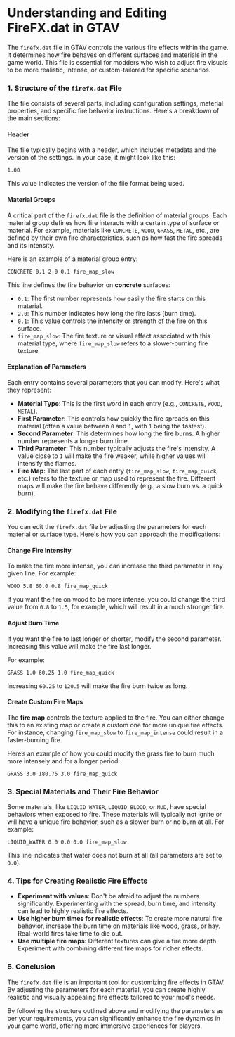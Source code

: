 
# Understanding and Editing FireFX.dat in GTAV

The `firefx.dat` file in GTAV controls the various fire effects within the game. It determines how fire behaves on different surfaces and materials in the game world. This file is essential for modders who wish to adjust fire visuals to be more realistic, intense, or custom-tailored for specific scenarios.

### 1. Structure of the `firefx.dat` File

The file consists of several parts, including configuration settings, material properties, and specific fire behavior instructions. Here's a breakdown of the main sections:

#### Header
The file typically begins with a header, which includes metadata and the version of the settings. In your case, it might look like this:

``1.00``

This value indicates the version of the file format being used.

#### Material Groups

A critical part of the `firefx.dat` file is the definition of material groups. Each material group defines how fire interacts with a certain type of surface or material. For example, materials like `CONCRETE`, `WOOD`, `GRASS`, `METAL`, etc., are defined by their own fire characteristics, such as how fast the fire spreads and its intensity.

Here is an example of a material group entry:

``CONCRETE 0.1 2.0 0.1 fire_map_slow``

This line defines the fire behavior on **concrete** surfaces:
- `0.1`: The first number represents how easily the fire starts on this material.
- `2.0`: This number indicates how long the fire lasts (burn time).
- `0.1`: This value controls the intensity or strength of the fire on this surface.
- `fire_map_slow`: The fire texture or visual effect associated with this material type, where `fire_map_slow` refers to a slower-burning fire texture.

#### Explanation of Parameters
Each entry contains several parameters that you can modify. Here's what they represent:

- **Material Type**: This is the first word in each entry (e.g., `CONCRETE`, `WOOD`, `METAL`).
- **First Parameter**: This controls how quickly the fire spreads on this material (often a value between `0` and `1`, with `1` being the fastest).
- **Second Parameter**: This determines how long the fire burns. A higher number represents a longer burn time.
- **Third Parameter**: This number typically adjusts the fire's intensity. A value close to `1` will make the fire weaker, while higher values will intensify the flames.
- **Fire Map**: The last part of each entry (`fire_map_slow`, `fire_map_quick`, etc.) refers to the texture or map used to represent the fire. Different maps will make the fire behave differently (e.g., a slow burn vs. a quick burn).

### 2. Modifying the `firefx.dat` File

You can edit the `firefx.dat` file by adjusting the parameters for each material or surface type. Here's how you can approach the modifications:

#### Change Fire Intensity
To make the fire more intense, you can increase the third parameter in any given line. For example:

``WOOD 5.8 60.0 0.8 fire_map_quick``

If you want the fire on wood to be more intense, you could change the third value from `0.8` to `1.5`, for example, which will result in a much stronger fire.

#### Adjust Burn Time
If you want the fire to last longer or shorter, modify the second parameter. Increasing this value will make the fire last longer.

For example:

``GRASS 1.0 60.25 1.0 fire_map_quick``

Increasing `60.25` to `120.5` will make the fire burn twice as long.

#### Create Custom Fire Maps
The **fire map** controls the texture applied to the fire. You can either change this to an existing map or create a custom one for more unique fire effects. For instance, changing `fire_map_slow` to `fire_map_intense` could result in a faster-burning fire.

Here’s an example of how you could modify the grass fire to burn much more intensely and for a longer period:

``GRASS 3.0 180.75 3.0 fire_map_quick``

### 3. Special Materials and Their Fire Behavior

Some materials, like `LIQUID_WATER`, `LIQUID_BLOOD`, or `MUD`, have special behaviors when exposed to fire. These materials will typically not ignite or will have a unique fire behavior, such as a slower burn or no burn at all. For example:

``LIQUID_WATER 0.0 0.0 0.0 fire_map_slow``

This line indicates that water does not burn at all (all parameters are set to `0.0`).

### 4. Tips for Creating Realistic Fire Effects

- **Experiment with values**: Don't be afraid to adjust the numbers significantly. Experimenting with the spread, burn time, and intensity can lead to highly realistic fire effects.
- **Use higher burn times for realistic effects**: To create more natural fire behavior, increase the burn time on materials like wood, grass, or hay. Real-world fires take time to die out.
- **Use multiple fire maps**: Different textures can give a fire more depth. Experiment with combining different fire maps for richer effects.

### 5. Conclusion

The `firefx.dat` file is an important tool for customizing fire effects in GTAV. By adjusting the parameters for each material, you can create highly realistic and visually appealing fire effects tailored to your mod's needs.

By following the structure outlined above and modifying the parameters as per your requirements, you can significantly enhance the fire dynamics in your game world, offering more immersive experiences for players.

